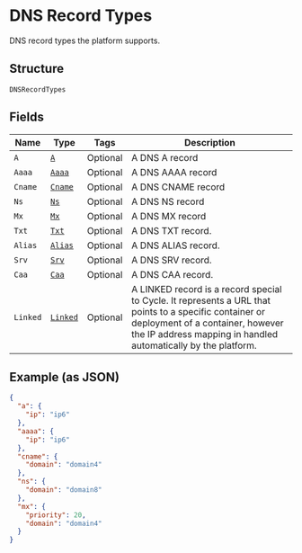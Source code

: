 
# DNS Record Types

DNS record types the platform supports.

## Structure

`DNSRecordTypes`

## Fields

| Name | Type | Tags | Description |
|  --- | --- | --- | --- |
| `A` | [`A`](../../doc/models/a.md) | Optional | A DNS A record |
| `Aaaa` | [`Aaaa`](../../doc/models/aaaa.md) | Optional | A DNS AAAA record |
| `Cname` | [`Cname`](../../doc/models/cname.md) | Optional | A DNS CNAME record |
| `Ns` | [`Ns`](../../doc/models/ns.md) | Optional | A DNS NS record |
| `Mx` | [`Mx`](../../doc/models/mx.md) | Optional | A DNS MX record |
| `Txt` | [`Txt`](../../doc/models/txt.md) | Optional | A DNS TXT record. |
| `Alias` | [`Alias`](../../doc/models/alias.md) | Optional | A DNS ALIAS record. |
| `Srv` | [`Srv`](../../doc/models/srv.md) | Optional | A DNS SRV record. |
| `Caa` | [`Caa`](../../doc/models/caa.md) | Optional | A DNS CAA record. |
| `Linked` | [`Linked`](../../doc/models/linked.md) | Optional | A LINKED record is a record special to Cycle.  It represents a URL that points to a specific container or deployment of a container, however the IP address mapping in handled automatically by the platform. |

## Example (as JSON)

```json
{
  "a": {
    "ip": "ip6"
  },
  "aaaa": {
    "ip": "ip6"
  },
  "cname": {
    "domain": "domain4"
  },
  "ns": {
    "domain": "domain8"
  },
  "mx": {
    "priority": 20,
    "domain": "domain4"
  }
}
```

